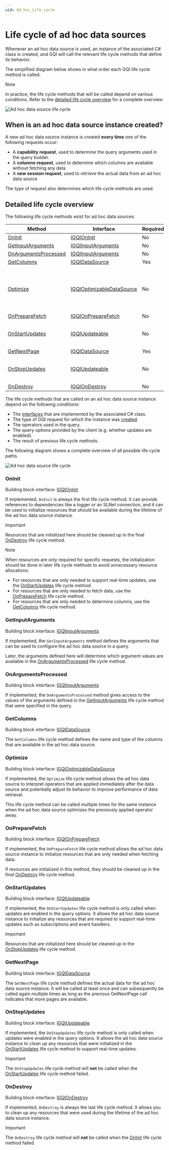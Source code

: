 ```yaml
---
uid: Ad_hoc_Life_cycle
---
```


# Life cycle of ad hoc data sources

Whenever an ad hoc data source is used, an instance of the associated C# class is created, and GQI will call the relevant life cycle methods that define its behavior.

The simplified diagram below shows in what order each GQI life cycle method is called.

> [!NOTE]
> In practice, the life cycle methods that will be called depend on various conditions. Refer to the [detailed life cycle overview](#detailed-life-cycle-overview) for a complete overview.

![Ad hoc data source life cycle](~/dataminer/images/GQI_AdHocDataSourceLifeCycle.png)

## When is an ad hoc data source instance created?

A new ad hoc data source instance is created **every time** one of the following requests occur:

- A **capability request**, used to determine the query arguments used in the query builder.
- A **columns request**, used to determine which columns are available without fetching any data.
- A **new session request**, used to retrieve the actual data from an ad hoc data source

The type of request also determines which life cycle methods are used.

## Detailed life cycle overview

The following life cycle methods exist for ad hoc data sources:

| Method | Interface | Required | Availability |
|--|--|--|--|
| [OnInit](#oninit) | [IGQIOnInit](xref:GQI_IGQIOnInit) | No | Always |
| [GetInputArguments](#getinputarguments) | [IGQIInputArguments](xref:GQI_IGQIInputArguments) | No | Always |
| [OnArgumentsProcessed](#onargumentsprocessed) | [IGQIInputArguments](xref:GQI_IGQIInputArguments) | No | Always |
| [GetColumns](#getcolumns) | [IGQIDataSource](xref:GQI_IGQIDataSource) | Yes | Always |
| [Optimize](#optimize) | [IGQIOptimizableDataSource](xref:GQI_IGQIOptimizableDataSource) | No | From DataMiner 10.5.0 [CU2]/10.5.5 onwards when using the [GQI DxM](xref:GQI_DxM)<!-- RN42528 --> |
| [OnPrepareFetch](#onpreparefetch) | [IGQIOnPrepareFetch](xref:GQI_IGQIOnPrepareFetch) | No | Always |
| [OnStartUpdates](#onstartupdates) | [IGQIUpdateable](xref:GQI_IGQIUpdateable) | No | From DataMiner 10.4.4/10.5.0 onwards<!-- RN 38643 --> |
| [GetNextPage](#getnextpage) | [IGQIDataSource](xref:GQI_IGQIDataSource) | Yes | Always |
| [OnStopUpdates](#onstopupdates) | [IGQIUpdateable](xref:GQI_IGQIUpdateable) | No | From DataMiner 10.4.4/10.5.0 onwards<!-- RN 38643 --> |
| [OnDestroy](#ondestroy) | [IGQIOnDestroy](xref:GQI_IGQIOnDestroy) | No | Always |

The life cycle methods that are called on an ad hoc data source instance depend on the following conditions:

- The [interfaces](xref:Ad_hoc_Building_blocks) that are implemented by the associated C# class.
- The type of GQI request for which the instance was [created](#when-is-an-ad-hoc-data-source-instance-created).
- The operators used in the query.
- The query options provided by the client (e.g. whether updates are enabled).
- The result of previous life cycle methods.

The following diagram shows a complete overview of all possible life cycle paths.

![Ad hoc data source life cycle](~/dataminer/images/GQI_AdHocDataSourceLifeCycle2.png)

### OnInit

Building block interface: [IGQIOnInit](xref:GQI_IGQIOnInit)

If implemented, `OnInit` is always the first life cycle method. It can provide references to dependencies like a logger or an SLNet connection, and it can be used to initialize resources that should be available during the lifetime of the ad hoc data source instance.

> [!IMPORTANT]
> Resources that are initialized here should be cleaned up in the final [OnDestroy](#ondestroy) life cycle method.

> [!NOTE]
> When resources are only required for specific requests, the initialization should be done in later life cycle methods to avoid unnecessary resource allocations:
>
> - For resources that are only needed to support real-time updates, use the [OnStartUpdates](#onstartupdates) life cycle method.
> - For resources that are only needed to fetch data, use the [OnPrepareFetch](#onpreparefetch) life cycle method.
> - For resources that are only needed to determine columns, use the [GetColumns](#getcolumns) life cycle method.

### GetInputArguments

Building block interface: [IGQIInputArguments](xref:GQI_IGQIInputArguments)

If implemented, the `GetInputArguments` method defines the arguments that can be used to configure the ad hoc data source in a query.

Later, the arguments defined here will determine which argument values are available in the [OnArgumentsProcessed](#onargumentsprocessed) life cycle method.

### OnArgumentsProcessed

Building block interface: [IGQIInputArguments](xref:GQI_IGQIInputArguments)

If implemented, the `OnArgumentsProcessed` method gives access to the values of the arguments defined in the [GetInputArguments](#getinputarguments) life cycle method that were specified in the query.

### GetColumns

Building block interface: [IGQIDataSource](xref:GQI_IGQIDataSource)

The `GetColumns` life cycle method defines the name and type of the columns that are available in the ad hoc data source.

### Optimize

Building block interface: [IGQIOptimizableDataSource](xref:GQI_IGQIOptimizableDataSource)

If implemented, the `Optimize` life cycle method allows the ad hoc data source to interpret operators that are applied immediately after the data source and potentially adjust its behavior to improve performance of data retrieval.

This life cycle method can be called multiple times for the same instance when the ad hoc data source optimizes the previously applied operator away.

### OnPrepareFetch

Building block interface: [IGQIOnPrepareFetch](xref:GQI_IGQIOnPrepareFetch)

If implemented, the `OnPrepareFetch` life cycle method allows the ad hoc data source instance to initialize resources that are only needed when fetching data.

If resources are initialized in this method, they should be cleaned up in the final [OnDestroy](#ondestroy) life cycle method.

### OnStartUpdates

Building block interface: [IGQIUpdateable](xref:GQI_IGQIUpdateable)

If implemented, the `OnStartUpdates` life cycle method is only called when updates are enabled in the query options. It allows the ad hoc data source instance to initialize any resources that are required to support real-time updates such as subscriptions and event handlers.

> [!IMPORTANT]
> Resources that are initialized here should be cleaned up in the [OnStopUpdates](#onstopupdates) life cycle method.

### GetNextPage

Building block interface: [IGQIDataSource](xref:GQI_IGQIDataSource)

The `GetNextPage` life cycle method defines the actual data for the ad hoc data source instance. It will be called at least once and can subsequently be called again multiple times as long as the previous GetNextPage call indicates that more pages are available.

### OnStopUpdates

Building block interface: [IGQIUpdateable](xref:GQI_IGQIUpdateable)

If implemented, the `OnStopUpdates` life cycle method is only called when updates were enabled in the query options. It allows the ad hoc data source instance to clean up any resources that were initialized in the [OnStartUpdates](#onstartupdates) life cycle method to support real-time updates.

> [!IMPORTANT]
> The `OnStopUpdates` life cycle method will **not** be called when the [OnStartUpdates](#onstartupdates) life cycle method failed.

### OnDestroy

Building block interface: [IGQIOnDestroy](xref:GQI_IGQIOnDestroy)

If implemented, `OnDestroy` is always the last life cycle method. It allows you to clean up any resources that were used during the lifetime of the ad hoc data source instance.

> [!IMPORTANT]
> The `OnDestroy` life cycle method will **not** be called when the [OnInit](#oninit) life cycle method failed.
